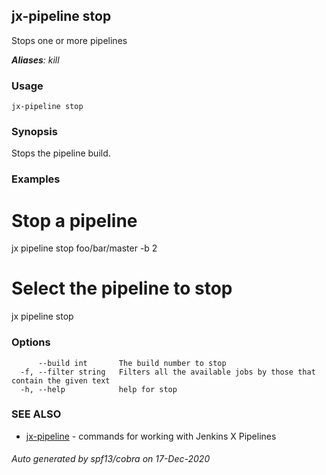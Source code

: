 ## jx-pipeline stop

Stops one or more pipelines

***Aliases**: kill*

### Usage

```
jx-pipeline stop
```

### Synopsis

Stops the pipeline build.

### Examples

  # Stop a pipeline
  jx pipeline stop foo/bar/master -b 2
  
  # Select the pipeline to stop
  jx pipeline stop

### Options

```
      --build int       The build number to stop
  -f, --filter string   Filters all the available jobs by those that contain the given text
  -h, --help            help for stop
```

### SEE ALSO

* [jx-pipeline](jx-pipeline.md)	 - commands for working with Jenkins X Pipelines

###### Auto generated by spf13/cobra on 17-Dec-2020
